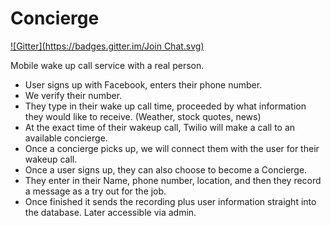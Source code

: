 Concierge
=========
[![Gitter](https://badges.gitter.im/Join Chat.svg)](https://gitter.im/ecjs/Concierge?utm_source=badge&utm_medium=badge&utm_campaign=pr-badge&utm_content=badge)

Mobile wake up call service with a real person.
- User signs up with Facebook, enters their phone number.  
- We verify their number.  
- They type in their wake up call time, proceeded by what information they would like to receive. (Weather, stock quotes, news)
- At the exact time of their wakeup call, Twilio will make a call to an available concierge. 
- Once a concierge picks up, we will connect them with the user for their wakeup call.
- Once a user signs up, they can also choose to become a Concierge.  
- They enter in their Name, phone number, location, and then they record a message as a try out for the job.
- Once finished it sends the recording plus user information straight into the database.  Later accessible via admin.
